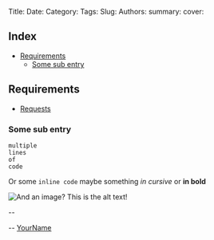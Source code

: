 Title: 
Date: 
Category:
Tags: 
Slug:
Authors:
summary:
cover:


<!-- Indexes are always a good start! -->
## Index
* [Requirements](#requirements)
	* [Some sub entry](#somesub)
	
<!-- Listing the requirements is useful, if applicable -->
<a name="requirements"></a>
## Requirements 
* [Requests](https://pypi.org/project/requests/)

<a name="somesub"></a>
### Some sub entry

```
multiple 
lines
of
code
```

Or some `inline code` maybe something *in cursive* or **in bold**

![And an image? This is the alt text!](images/pybites_profile.png)

--

<!-- add your closer here! -->

-- [YourName](pages/guests.html#yourname)


